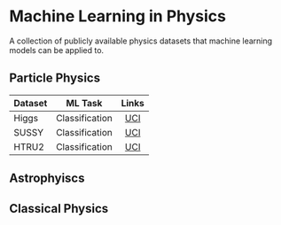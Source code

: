 # Machine Learning in Physics

A collection of publicly available physics datasets that machine learning models can be applied to. 

## Particle Physics 

| Dataset       | ML Task        |                         Links                         | 
| ------------- |:--------------:| :----------------------------------------------------:|
| Higgs         | Classification | [UCI](https://archive.ics.uci.edu/ml/datasets/HIGGS)  |  
| SUSSY         | Classification | [UCI](https://archive.ics.uci.edu/ml/datasets/SUSY)   | 
| HTRU2         | Classification |   [UCI](https://archive.ics.uci.edu/ml/datasets/HTRU2)|

## Astrophyiscs

## Classical Physics 
